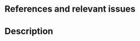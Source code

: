 # References and relevant issues
<!-- What relevant resources were used in the creation of this PR?
If this PR addresses an existing issue on the repo,
please link to that issue here as "Closes #(issue-number)".
If this PR adds docs for a napari PR please add a "Depends on <napari PR link>" -->

# Description
<!-- What does this pull request (PR) do? Does it add new content, improve/fix existing
context, improve/fix workflow/documentation build/deployment or something else?
<!-- If relevant, please include a screenshot or a screen capture in your content
change: "An image is worth a thousand words!" -->
<!-- You can use https://www.cockos.com/licecap/ or similar to create animations. -->
<!-- You can also see a preview of the documentation changes you are submitting by
clicking on "Details" to the right of the "Check the rendered docs here!" check on your PR.-->

<!-- Final Checklist
- If images included: I have added [alt text](https://webaim.org/techniques/alttext/)
If workflow, documentation build or deployment change:
- My PR is the minimum possible work for the desired functionality
- I have commented my code, to let others know what it does
-->

<!-- Previewing the Documentation Build
When you submit this PR, jobs that preview the documentation will be kicked off.
By default, they will use the `slimfast` build (`make` target), which is fast, because
it doesn't build any content ourside the `docs` repository and doesn't run notebook cells.
You can trigger other builds by commenting on the PR with:
@napari-bot make <target>
where <target> can be:
html : a full build, just like the deployment to napari.org
html-noplot : a full build, but without the gallery examples from `napari/napari`
docs : only the content from `napari/docs`, with notebook code cells rendered
slimfast : the default, only the content from `napari/docs`, without code cells
slimgallery : `slimfast`, but with the gallery examples from `napari/napari`
-->